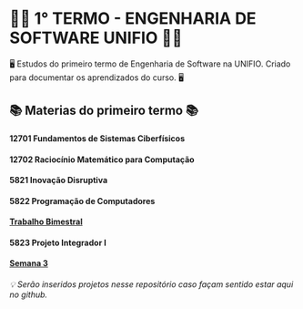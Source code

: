 # 👨‍💻 1° TERMO - ENGENHARIA DE SOFTWARE UNIFIO 👨‍💻

🖥️ Estudos do primeiro termo de Engenharia de Software na UNIFIO. Criado para documentar os aprendizados do curso. 🖥️

## 📚 Materias do primeiro termo 📚

#### 12701 Fundamentos de Sistemas Ciberfísicos
#### 12702 Raciocínio Matemático para Computação
#### 5821 Inovação Disruptiva
#### 5822 Programação de Computadores
#### <a href="https://github.com/lucasbernardodev/2023-1-engsoftware-unifio/tree/main/PROGRAMA%C3%87%C3%83O%20DE%20COMPUTADORES/TRABALHO%20BIMESTRAL"> Trabalho Bimestral </a>
#### 5823 Projeto Integrador I
#### <a href="https://github.com/lucasbernardodev/2023-1-engsoftware-unifio/tree/main/PROJETO%20INTEGRADOR/SEMANA3"> Semana 3 </a>

###### 💡 Serão inseridos projetos nesse repositório caso façam sentido estar aqui no github.
